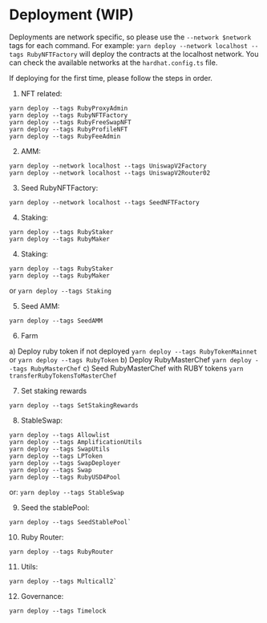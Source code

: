 
# Deployment (WIP)

Deployments are network specific, so please use the `--network $network` tags for each command. For example: `yarn deploy --network localhost --tags RubyNFTFactory` will deploy the contracts at the localhost network. You can check the available networks at the `hardhat.config.ts` file. 

If deploying for the first time, please follow the steps in order.

1. NFT related:
```
yarn deploy --tags RubyProxyAdmin
yarn deploy --tags RubyNFTFactory
yarn deploy --tags RubyFreeSwapNFT
yarn deploy --tags RubyProfileNFT
yarn deploy --tags RubyFeeAdmin
```

2. AMM:
```
yarn deploy --network localhost --tags UniswapV2Factory 
yarn deploy --network localhost --tags UniswapV2Router02
```

3. Seed RubyNFTFactory:
```
yarn deploy --network localhost --tags SeedNFTFactory
```

4. Staking:
```
yarn deploy --tags RubyStaker
yarn deploy --tags RubyMaker
```

4. Staking:
```
yarn deploy --tags RubyStaker
yarn deploy --tags RubyMaker
```

or `yarn deploy --tags Staking`


5. Seed AMM:
```
yarn deploy --tags SeedAMM
```

6. Farm

a) Deploy ruby token if not deployed `yarn deploy --tags RubyTokenMainnet` or `yarn deploy --tags RubyToken`
b) Deploy RubyMasterChef `yarn deploy --tags RubyMasterChef`
c) Seed RubyMasterChef with RUBY tokens `yarn transferRubyTokensToMasterChef`

7. Set staking rewards
```
yarn deploy --tags SetStakingRewards
```


8. StableSwap:
```
yarn deploy --tags Allowlist
yarn deploy --tags AmplificationUtils
yarn deploy --tags SwapUtils
yarn deploy --tags LPToken
yarn deploy --tags SwapDeployer
yarn deploy --tags Swap
yarn deploy --tags RubyUSD4Pool
```

or:  `yarn deploy --tags StableSwap`


9. Seed the stablePool:
```
yarn deploy --tags SeedStablePool`
```

10. Ruby Router:
```
yarn deploy --tags RubyRouter
```

11. Utils:
```
yarn deploy --tags Multicall2`
```

12. Governance:
```
yarn deploy --tags Timelock
```